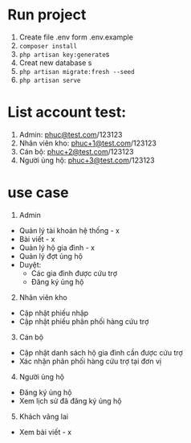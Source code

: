 # Run project
1. Create file .env form .env.example
2. `composer install`
3. `php artisan key:generate`s
4. Creat new database s
5. `php artisan migrate:fresh --seed`
6. `php artisan serve`

# List account test:
1. Admin: phuc@test.com/123123
2. Nhân viên kho: phuc+1@test.com/123123
3. Cán bộ: phuc+2@test.com/123123
4. Người ủng hộ: phuc+3@test.com/123123

# use case
1. Admin
  - Quản lý tài khoản hệ thống - x
  - Bài viết - x
  - Quản lý hộ gia đình - x
  - Quản lý đợt ủng hộ
  - Duyệt:
    + Các gia đình được cứu trợ
    + Đăng ký ủng hộ
2. Nhân viên kho
  - Cập nhật phiếu nhập
  - Cập nhật phiếu phân phối hàng cứu trợ
3. Cán bộ
  - Cập nhật danh sách hộ gia đình cần được cứu trợ
  - Xác nhận phân phối hàng cứu trợ tại đơn vị
4. Người ủng hộ
  - Đăng ký ủng hộ
  - Xem lịch sử đã đăng ký ủng hộ
5. Khách vãng lai
  - Xem bài viết - x